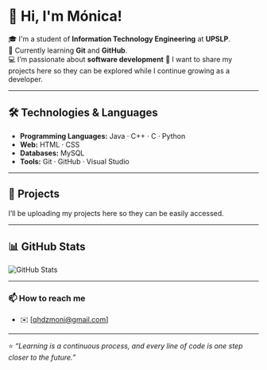 
# 👋 Hi, I'm Mónica!

🎓 I'm a student of **Information Technology Engineering** at **UPSLP**.  
🌱 Currently learning **Git** and **GitHub**.  
💻 I’m passionate about **software development** 
🚀 I want to share my projects here so they can be explored while I continue growing as a developer.  

---

## 🛠️ Technologies & Languages
- **Programming Languages:** Java · C++ · C · Python  
- **Web:** HTML · CSS  
- **Databases:** MySQL  
- **Tools:** Git · GitHub · Visual Studio

---

## 📂 Projects
I’ll be uploading my projects here so they can be easily accessed.  

---

## 📊 GitHub Stats
![GitHub Stats](https://github-readme-stats.vercel.app/api?username=m-ony&show_icons=true&theme=radical)

---

### 📫 How to reach me
- ✉️ [qhdzmoni@gmail.com]  

---

⭐ *“Learning is a continuous process, and every line of code is one step closer to the future.”*  
